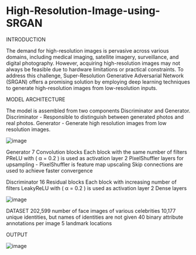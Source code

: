 # High-Resolution-Image-using-SRGAN

INTRODUCTION

The demand for high-resolution images is pervasive across various domains, including medical imaging, satellite imagery, surveillance, and digital photography. However, acquiring high-resolution images may not always be feasible due to hardware limitations or practical constraints. To address this challenge, Super-Resolution Generative Adversarial Network (SRGAN) offers a promising solution by employing deep learning techniques to generate high-resolution images from low-resolution inputs.


MODEL ARCHITECTURE

The model is assembled from two components Discriminator and Generator.  
Discriminator - Responsible to distinguish between generated photos and real photos. 
Generator - Generate high resolution images from low resolution images.

![image](https://github.com/DaffneyChristina/High-Resolution-Image-using-SRGAN/assets/107945264/eb3fe0ba-e7ee-49a7-8198-5efd4ff53aac)

Generator
7 Convolution blocks Each block with the same number of filters
PReLU with ( α = 0.2 ) is used as activation layer
2 PixelShuffler layers for upsampling - PixelShuffler is feature map upscaling
Skip connections are used to achieve faster convergence

Discriminator
16 Residual blocks Each block with increasing number of filters
LeakyReLU with ( α = 0.2 ) is used as activation layer
2 Dense layers

![image](https://github.com/DaffneyChristina/High-Resolution-Image-using-SRGAN/assets/107945264/909ed512-8b3c-4c90-a1b1-fb1d1039d9b5)

DATASET
202,599 number of face images of various celebrities
10,177 unique identities, but names of identities are not given
40 binary attribute annotations per image
5 landmark locations

OUTPUT

![image](https://github.com/DaffneyChristina/High-Resolution-Image-using-SRGAN/assets/107945264/af66a0ee-0d7c-4a9c-a2ff-ed790974f6cc)










